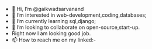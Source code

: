 - 👋 Hi, I’m @gaikwadsarvanand
- 👀 I’m interested in web-development,coding,databases;
- 🌱 I’m currently learning sql,django;
- 💞️ I’m looking to collaborate on open-source,start-up.
- Right now I am looking good job.
- 📫 How to reach me on my linked:-

<!---
gaikwadsarvanand/gaikwadsarvanand is a ✨ special ✨ repository because its `README.md` (this file) appears on your GitHub profile.
You can click the Preview link to take a look at your changes.
--->
